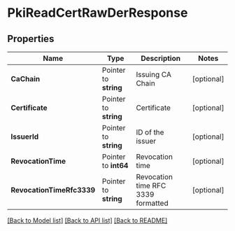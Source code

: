 # PkiReadCertRawDerResponse


## Properties

Name | Type | Description | Notes
------------ | ------------- | ------------- | -------------
**CaChain** | Pointer to **string** | Issuing CA Chain | [optional] 
**Certificate** | Pointer to **string** | Certificate | [optional] 
**IssuerId** | Pointer to **string** | ID of the issuer | [optional] 
**RevocationTime** | Pointer to **int64** | Revocation time | [optional] 
**RevocationTimeRfc3339** | Pointer to **string** | Revocation time RFC 3339 formatted | [optional] 





[[Back to Model list]](../README.md#documentation-for-models) [[Back to API list]](../README.md#documentation-for-api-endpoints) [[Back to README]](../README.md)


